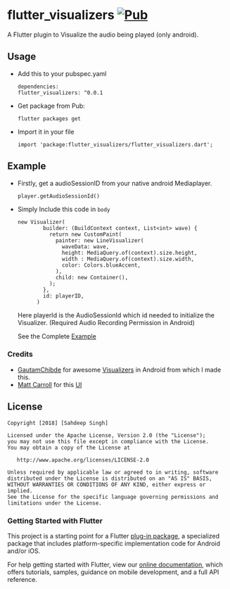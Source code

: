 # flutter_visualizers [![Pub](https://img.shields.io/pub/v/flutter_visualizers.svg?style=flat-square)](https://pub.dartlang.org/packages/flutter_visualizers)

A Flutter plugin to Visualize the audio being played (only android).

## Usage
* Add this to your pubspec.yaml
  ```
  dependencies:
  flutter_visualizers: ^0.0.1
  
  ```
* Get package from Pub:

  ```
  flutter packages get
  ```
* Import it in your file

  ```
  import 'package:flutter_visualizers/flutter_visualizers.dart';
  ```
  
## Example
  * Firstly, get a audioSessionID from your native android Mediaplayer.
    ```
    player.getAudioSessionId()
    ```
  * Simply Include this code in ``` body ```
    ```
    new Visualizer(
            builder: (BuildContext context, List<int> wave) {
              return new CustomPaint(
                painter: new LineVisualizer(
                  waveData: wave,
                  height: MediaQuery.of(context).size.height,
                  width : MediaQuery.of(context).size.width,
                  color: Colors.blueAccent,
                ),
                child: new Container(),
              );
            },
            id: playerID,
          )
    ```
    Here playerId is the AudioSessionId which id needed to initialize the Visualizer. (Required Audio Recording Permission in Android)

    See the Complete [Example](https://github.com/iamSahdeep/FlutterVisualizers/tree/master/example)

### Credits
   - [GautamChibde](https://github.com/GautamChibde) for awesome [Visualizers](https://github.com/GautamChibde/android-audio-visualizer) in Android from which I made this.
   - [Matt Carroll](https://github.com/matthew-carroll) for this [UI](https://github.com/matthew-carroll/flutter_ui_challenge_music_player/blob/recording/lib/main.dart)

## License

    Copyright [2018] [Sahdeep Singh]

    Licensed under the Apache License, Version 2.0 (the "License");
    you may not use this file except in compliance with the License.
    You may obtain a copy of the License at

       http://www.apache.org/licenses/LICENSE-2.0

    Unless required by applicable law or agreed to in writing, software
    distributed under the License is distributed on an "AS IS" BASIS,
    WITHOUT WARRANTIES OR CONDITIONS OF ANY KIND, either express or implied.
    See the License for the specific language governing permissions and
    limitations under the License.
    
### Getting Started with Flutter

This project is a starting point for a Flutter
[plug-in package](https://flutter.io/developing-packages/),
a specialized package that includes platform-specific implementation code for
Android and/or iOS.

For help getting started with Flutter, view our 
[online documentation](https://flutter.io/docs), which offers tutorials, 
samples, guidance on mobile development, and a full API reference.
